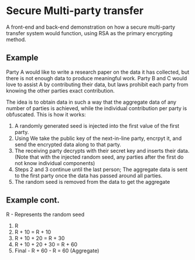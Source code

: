 # Secure Multi-party transfer

A front-end and back-end demonstration on how a secure multi-party transfer system would function, using RSA as the primary encrypting method.

## Example

Party A would like to write a research paper on the data it has collected, but there is not enough data to produce meaningful work.
Party B and C would love to assist A by contributing their data, but laws prohibit each party from knowing the other parties exact contribution.

The idea is to obtain data in such a way that the aggregate data of any number of parties is achieved, 
while the individual contribution per party is obfuscated. This is how it works:
1. A randomly generated seed is injected into the first value of the first party.
2. Using We take the public key of the next-in-line party, encrpyt it, and send the encrypted data along to that party.
3. The receiving party decrypts with their secret key and inserts their data. (Note that with the injected random seed, any parties after the first
do not know individual components)
4. Steps 2 and 3 continue until the last person; The aggregate data is sent to the first party once the data has passed around all parties.
5. The random seed is removed from the data to get the aggregate

## Example cont.

R - Represents the random seed
1. R
2. R + 10 = R + 10
3. R + 10 + 20 = R + 30
4. R + 10 + 20 + 30 = R + 60
5. Final - R + 60 - R = 60 (Aggregate)
